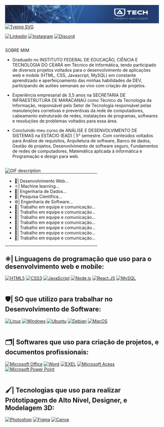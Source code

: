 <img src="./banner capa01.png">
<a href="https://git.io/typing-svg"><img src="https://readme-typing-svg.demolab.com?font=Fira+Code&weight=900&size=27&duration=3500&pause=500&color=235E9A&width=435&lines=Opa%2C+tranquilo%3F;Seja+bem+vindo+ao+meu+GitHub;Adriano+aqui+%E3%83%84" alt="Typing SVG" /></a>

[![Linkedin](https://img.shields.io/badge/LinkedIn-0077B5?style=for-the-badge&logo=linkedin&logoColor=white)](https://www.linkedin.com/in/adriano-mesquita-da-silva-b30151209/)
[![Instagram](https://img.shields.io/badge/Instagram-E4405F?style=for-the-badge&logo=instagram&logoColor=white)](https://www.instagram.com/adtechoficial/)
[![Discord](https://img.shields.io/badge/Discord-7289DA?style=for-the-badge&logo=discord&logoColor=white)](https://discord.gg/FEuzDarw)

##
SOBRE MIM
- Graduado no INSTITUTO FEDERAL DE EDUCAÇÃO, CIÊNCIA E TECNOLOGIA DO CEARÁ em Técnico de Informática, tendo participado de diversos projetos voltados para o desenvolvimento de aplicações web e mobile (HTML, CSS, Javascript, MySQL) em constante aprendizado e aperfeiçoamento das minhas habilidades de DEV, participando de aulões semanais ao vivo com criação de projetos.
  
- Experiência empresarial de 3,5 anos na SECRETARIA DE INFRAESTRUTURA DE MARACANAÚ como Técnico da Tecnologia da Informação, responsável pelo Setor de Tecnologia responsável pelas manutenções corretivas e preventivas da rede de computadores, cabeamento estruturado de redes, instalações de programas, softwares e resoluções de problemas voltados para essa área.

- Concluindo meu curso de ANÁLISE E DESENVOLVIMENTO DE SISTEMAS na ESTÁCIO (EAD) | 5° semestre. Com conteúdos voltados para Análise de requisitos, Arquitetura de software, Banco de dados, Gestão de projetos, Desenvolvimento de software seguro, Fundamentos de redes de computadores, Matemática aplicada à informática e Programação e design para web.

##  

<picture>
  <source media="(prefers-color-scheme: dark)" srcset="./Skills_Animation_Dark.gif">
  <source media="(prefers-color-scheme: light)" srcset="./Skills_Animation_White.gif">
  <img align="left" width="380px" alt="GIF description" src="./Skills_Animation_White.gif">
  </picture>
  
   <table align="center">
    <tr>
      <td>
        <ul>
          <li>📲| Desenvolvimento Web...</li>
          <li>⚛️| Machine learning...</li>
          <li>🎲| Engenharia de Dados...</li>
          <li>🔎| Pesquisa Científica...</li>
          <li>⚙️| Engenharia de Software...</li>
          <li>👥| Trabalho em equipe e comunicação...</li>
          <li>👥| Trabalho em equipe e comunicação...</li>
          <li>👥| Trabalho em equipe e comunicação...</li>
          <li>👥| Trabalho em equipe e comunicação...</li>
          <li>👥| Trabalho em equipe e comunicação...</li>
          <li>👥| Trabalho em equipe e comunicação...</li>
          <li>👥| Trabalho em equipe e comunicação...</li>
        </ul>
      </td>
    </tr>
 </table>

  ##  ⚛️| Linguagens de programação que uso para o desenvolvimento web e mobile:
  [![HTML5](https://img.shields.io/badge/HTML5-E34F26?style=for-the-badge&logo=html5&logoColor=white)](https://www.devmedia.com.br/o-que-e-o-html5/25820)
  [![CSS3](https://img.shields.io/badge/CSS3-1572B6?style=for-the-badge&logo=css3&logoColor=white)](https://www.hostinger.com.br/tutoriais/o-que-e-css-guia-basico-de-css)
  [![JavaScript](https://img.shields.io/badge/JavaScript-F7DF1E?style=for-the-badge&logo=javascript&logoColor=black)](https://aws.amazon.com/pt/what-is/javascript/)
  [![Node.js](https://img.shields.io/badge/Node.js-43853D?style=for-the-badge&logo=node.js&logoColor=white)](https://www.alura.com.br/artigos/como-instalar-node-js-windows-linux-macos?srsltid=AfmBOooQw_MvpaLHjl65ORrSqa_Y0Jfe88kIq1gJB-0mjyonwtw3lP_S)
  [![React.JS](https://img.shields.io/badge/React-20232A?style=for-the-badge&logo=react&logoColor=61DAFB)](https://www.alura.com.br/artigos/react-js?srsltid=AfmBOooM1mF-j5qC7nHCpmzmMyOcJltAgPr-0od21psc0bMtJjdCThYo)
  [![MySQL](https://img.shields.io/badge/MySQL-00000F?style=for-the-badge&logo=mysql&logoColor=white)](https://www.alura.com.br/artigos/mysql-do-download-e-instalacao-ate-sua-primeira-tabela?srsltid=AfmBOor1g0dj0Wu6UJmld2A_A4ytjjfcox7QAtu3Mfq1X-CdSTkD0CEC)
  <br></br>
  

## 🛡️| SO que utilizo para trabalhar no Desenvolvimento de Software:
 [![Linux](https://img.shields.io/badge/Linux-FCC624?style=for-the-badge&logo=linux&logoColor=black)](https://www.hostgator.com.br/blog/linux-tudo-sobre-sistema/)
 [![Windows](https://img.shields.io/badge/Windows-0078D6?style=for-the-badge&logo=windows&logoColor=white)](https://www.techtudo.com.br/tudo-sobre/windows/)
 [![Ubuntu](https://img.shields.io/badge/Ubuntu-E95420?style=for-the-badge&logo=ubuntu&logoColor=white)](https://www.hostinger.com.br/tutoriais/o-que-e-ubuntu-linux)
 [![Debian](https://img.shields.io/badge/Debian-A81D33?style=for-the-badge&logo=debian&logoColor=white)](https://www.debian.org/intro/about.pt.html)
 [![MacOS](https://img.shields.io/badge/mac%20os-000000?style=for-the-badge&logo=apple&logoColor=white)](https://canaltech.com.br/macos/o-que-e-macos/)
<br></br>
 
 ## 🗂️| Softwares que uso para criação de projetos, e documentos profissionais: 
 [![Microsoft Office](https://img.shields.io/badge/Microsoft_Office-D83B01?style=for-the-badge&logo=microsoft-office&logoColor=white)](https://www.microsoft.com/pt-br/microsoft-365/download-office)
 [![Word](https://img.shields.io/badge/Microsoft_Word-2B579A?style=for-the-badge&logo=microsoft-word&logoColor=white)](https://tecnoblog.net/responde/como-baixar-instalar-microsoft-word-office-365/)
 [![EXEL](https://img.shields.io/badge/Microsoft_Excel-217346?style=for-the-badge&logo=microsoft-excel&logoColor=white)](https://www.microsoft.com/pt-br/microsoft-365/excel)
 [![Microsoft Acess](https://img.shields.io/badge/Microsoft_Access-A4373A?style=for-the-badge&logo=microsoft-access&logoColor=white)](https://support.microsoft.com/pt-br/topic/implantar-um-aplicativo-do-access-7bb4f2ba-30ee-458c-a673-102dc34bf14f)
 [![Microsoft Power Point](https://img.shields.io/badge/Microsoft_PowerPoint-B7472A?style=for-the-badge&logo=microsoft-powerpoint&logoColor=white)](https://www.microsoft.com/pt-br/microsoft-365/powerpoint)
 <br></br>

## 🖌️| Tecnologias que uso para realizar Prótotipagem de Alto Nível, Designer, e Modelagem 3D: 

[![Photoshop](https://aleen42.github.io/badges/src/photoshop.svg)](https://www.techtudo.com.br/tudo-sobre/adobe-photoshop/#:~:text=Adobe%20Photoshop%20%C3%A9%20um%20programa,Android%20ou%20iPhone%20(iOS).&text=Vale%20ressaltar%20que%20n%C3%A3o%20existe,poss%C3%ADvel%20usar%20o%20Photoshop%20online.)
[![Figma](	https://img.shields.io/badge/Figma-F24E1E?style=for-the-badge&logo=figma&logoColor=white)](https://www.figma.com/files/team/1369367736958094528/recents-and-sharing?fuid=1369367734704421641)
[![Canva](https://img.shields.io/badge/Canva-%2300C4CC.svg?&style=for-the-badge&logo=Canva&logoColor=white)](https://www.canva.com/)
<br></br>
